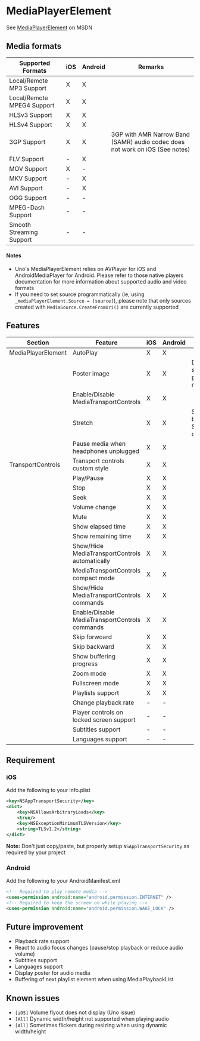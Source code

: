 # MediaPlayerElement

See [MediaPlayerElement](https://docs.microsoft.com/en-us/uwp/api/windows.ui.xaml.controls.mediaplayerelement) on MSDN

## Media formats

| Supported Formats    									| iOS	| Android	| Remarks							|
|-------------------------------------------------------|-------|-----------|-----------------------------------|
| Local/Remote MP3 Support								| X     | X  		|									|
| Local/Remote MPEG4 Support							| X     | X  		|									|
| HLSv3	Support											| X     | X  		| 									|
| HLSv4	Support											| X     | X  		|									|
| 3GP Support											| X     | X  		| 3GP with AMR Narrow Band (SAMR) audio codec does not work on iOS (See notes) |
| FLV Support											| -     | X  		|									|
| MOV Support											| X     | -  		|									|
| MKV Support											| -     | X  		|									|
| AVI Support											| -     | X  		| 									|
| OGG Support											| -     | -  		|									|
| MPEG-Dash	Support										| -     | -  		| 									|
| Smooth Streaming Support								| -     | -  		| 									|

#### Notes

* Uno's MediaPlayerElement relies on AVPlayer for iOS and AndroidMediaPlayer for Android. Please refer to those native players documentation for more information about supported audio and video formats
* If you need to set source programmatically (ie, using `_mediaPlayerElement.Source = [source]`), please note that only sources created with `MediaSource.CreateFromUri()` are currently supported

## Features 

| Section				| Feature    											| iOS	| Android	| Remarks										|
|-----------------------|-------------------------------------------------------|-------|-----------|-----------------------------------------------|
| MediaPlayerElement	| AutoPlay  											| X     | X  		|												|
|						| Poster image											| X     | X  		| Does not show when playing music				|
|						| Enable/Disable MediaTransportControls			  		| X     | X  		|												|
|						| Stretch										  		| X     | X  		| Stretch.None behave like Stretch.Fill on iOS	|
|						| Pause media when headphones unplugged			  		| X     | X  		| 												|
| TransportControls		| Transport controls custom style						| X     | X  		|												|
| 			    		| Play/Pause 											| X     | X  		|												|
|						| Stop  												| X     | X  		|												|
| 						| Seek  												| X     | X  		|												|
|						| Volume change											| X     | X  		|												|
|						| Mute													| X     | X  		|												|
|						| Show elapsed time										| X     | X  		|												|
|						| Show remaining time									| X     | X  		|												|
|						| Show/Hide MediaTransportControls automatically		| X     | X  		|												|
|						| MediaTransportControls compact mode					| X     | X  		|												|
|						| Show/Hide MediaTransportControls commands  			| X     | X  		|												|
|						| Enable/Disable MediaTransportControls commands  		| X     | X  		|												|
|						| Skip forwoard											| X     | X  		|												|
|						| Skip backward											| X     | X  		|												|
|						| Show buffering progress						  		| X     | X  		|												|
|						| Zoom mode												| X     | X  		| 												|
|						| Fullscreen mode								  		| X     | X  		|												|
|						| Playlists support		  								| X     | X  		|												|
|						| Change playback rate									| -     | -  		|												|
|						| Player controls on locked screen support  			| -     | -  		|												|
|						| Subtitles	support			  							| -     | -  		|												|
|						| Languages	support			  							| -     | -  		|												|

## Requirement

### iOS

Add the following to your info.plist

```xml
<key>NSAppTransportSecurity</key>
<dict>
	<key>NSAllowsArbitraryLoads</key>
	<true/>
	<key>NSExceptionMinimumTLSVersion</key>
	<string>TLSv1.2</string>
</dict>
```

__Note:__ Don't just copy/paste, but properly setup `NSAppTransportSecurity` as required by your project

### Android

Add the following to your AndroidManifest.xml

```xml
<!-- Required to play remote media -->
<uses-permission android:name="android.permission.INTERNET" />
<!-- Required to keep the screen on while playing -->
<uses-permission android:name="android.permission.WAKE_LOCK" />
```

## Future improvement

- Playback rate support
- React to audio focus changes (pause/stop playback or reduce audio volume)
- Subtitles support
- Languages support	
- Display poster for audio media
- Buffering of next playlist element when using MediaPlaybackList

## Known issues

- `[iOS]` Volume flyout does not display (Uno issue)
- `[All]` Dynamic width/height not supported when playing audio
- `[All]` Sometimes flickers during resizing when using dynamic width/height